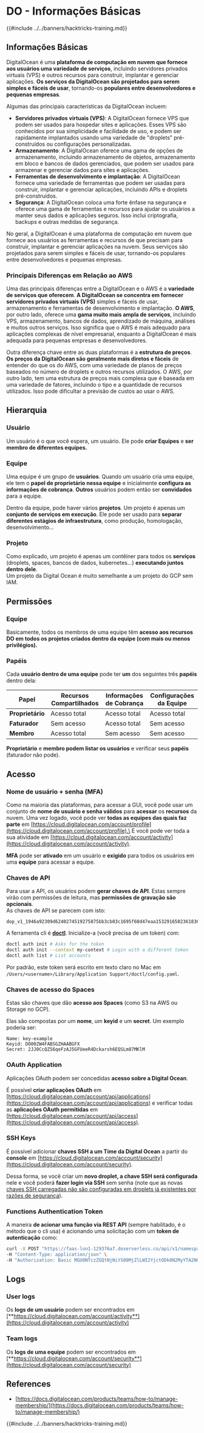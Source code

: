 # DO - Informações Básicas

{{#include ../../banners/hacktricks-training.md}}

## Informações Básicas

DigitalOcean é uma **plataforma de computação em nuvem que fornece aos usuários uma variedade de serviços**, incluindo servidores privados virtuais (VPS) e outros recursos para construir, implantar e gerenciar aplicações. **Os serviços da DigitalOcean são projetados para serem simples e fáceis de usar**, tornando-os **populares entre desenvolvedores e pequenas empresas**.

Algumas das principais características da DigitalOcean incluem:

- **Servidores privados virtuais (VPS)**: A DigitalOcean fornece VPS que podem ser usados para hospedar sites e aplicações. Esses VPS são conhecidos por sua simplicidade e facilidade de uso, e podem ser rapidamente implantados usando uma variedade de "droplets" pré-construídos ou configurações personalizadas.
- **Armazenamento**: A DigitalOcean oferece uma gama de opções de armazenamento, incluindo armazenamento de objetos, armazenamento em bloco e bancos de dados gerenciados, que podem ser usados para armazenar e gerenciar dados para sites e aplicações.
- **Ferramentas de desenvolvimento e implantação**: A DigitalOcean fornece uma variedade de ferramentas que podem ser usadas para construir, implantar e gerenciar aplicações, incluindo APIs e droplets pré-construídos.
- **Segurança**: A DigitalOcean coloca uma forte ênfase na segurança e oferece uma gama de ferramentas e recursos para ajudar os usuários a manter seus dados e aplicações seguros. Isso inclui criptografia, backups e outras medidas de segurança.

No geral, a DigitalOcean é uma plataforma de computação em nuvem que fornece aos usuários as ferramentas e recursos de que precisam para construir, implantar e gerenciar aplicações na nuvem. Seus serviços são projetados para serem simples e fáceis de usar, tornando-os populares entre desenvolvedores e pequenas empresas.

### Principais Diferenças em Relação ao AWS

Uma das principais diferenças entre a DigitalOcean e o AWS é a **variedade de serviços que oferecem**. **A DigitalOcean se concentra em fornecer servidores privados virtuais (VPS)** simples e fáceis de usar, armazenamento e ferramentas de desenvolvimento e implantação. **O AWS**, por outro lado, oferece uma **gama muito mais ampla de serviços**, incluindo VPS, armazenamento, bancos de dados, aprendizado de máquina, análises e muitos outros serviços. Isso significa que o AWS é mais adequado para aplicações complexas de nível empresarial, enquanto a DigitalOcean é mais adequada para pequenas empresas e desenvolvedores.

Outra diferença chave entre as duas plataformas é a **estrutura de preços**. **Os preços da DigitalOcean são geralmente mais diretos e fáceis** de entender do que os do AWS, com uma variedade de planos de preços baseados no número de droplets e outros recursos utilizados. O AWS, por outro lado, tem uma estrutura de preços mais complexa que é baseada em uma variedade de fatores, incluindo o tipo e a quantidade de recursos utilizados. Isso pode dificultar a previsão de custos ao usar o AWS.

## Hierarquia

### Usuário

Um usuário é o que você espera, um usuário. Ele pode **criar Equipes** e **ser membro de diferentes equipes.**

### **Equipe**

Uma equipe é um grupo de **usuários**. Quando um usuário cria uma equipe, ele tem o **papel de proprietário nessa equipe** e inicialmente **configura as informações de cobrança**. **Outros** usuários podem então ser **convidados** para a equipe.

Dentro da equipe, pode haver vários **projetos**. Um projeto é apenas um **conjunto de serviços em execução**. Ele pode ser usado para **separar diferentes estágios de infraestrutura**, como produção, homologação, desenvolvimento...

### Projeto

Como explicado, um projeto é apenas um contêiner para todos os **serviços** (droplets, spaces, bancos de dados, kubernetes...) **executando juntos dentro dele**.\
Um projeto da Digital Ocean é muito semelhante a um projeto do GCP sem IAM.

## Permissões

### Equipe

Basicamente, todos os membros de uma equipe têm **acesso aos recursos DO em todos os projetos criados dentro da equipe (com mais ou menos privilégios).**

### Papéis

Cada **usuário dentro de uma equipe** pode ter **um** dos seguintes três **papéis** dentro dela:

| Papel      | Recursos Compartilhados | Informações de Cobrança | Configurações da Equipe |
| ---------- | ----------------------- | ----------------------- | ----------------------- |
| **Proprietário** | Acesso total         | Acesso total           | Acesso total           |
| **Faturador** | Sem acesso            | Acesso total           | Sem acesso             |
| **Membro** | Acesso total           | Sem acesso             | Sem acesso             |

**Proprietário** e **membro podem listar os usuários** e verificar seus **papéis** (faturador não pode).

## Acesso

### Nome de usuário + senha (MFA)

Como na maioria das plataformas, para acessar a GUI, você pode usar um conjunto de **nome de usuário e senha válidos** para **acessar** os **recursos** da nuvem. Uma vez logado, você pode ver **todas as equipes das quais faz parte** em [https://cloud.digitalocean.com/account/profile](https://cloud.digitalocean.com/account/profile).\
E você pode ver toda a sua atividade em [https://cloud.digitalocean.com/account/activity](https://cloud.digitalocean.com/account/activity).

**MFA** pode ser **ativado** em um usuário e **exigido** para todos os usuários em uma **equipe** para acessar a equipe.

### Chaves de API

Para usar a API, os usuários podem **gerar chaves de API**. Estas sempre virão com permissões de leitura, mas **permissões de gravação são opcionais**.\
As chaves de API se parecem com isto:
```
dop_v1_1946a92309d6240274519275875bb3cb03c1695f60d47eaa1532916502361836
```
A ferramenta cli é [**doctl**](https://github.com/digitalocean/doctl#installing-doctl). Inicialize-a (você precisa de um token) com:
```bash
doctl auth init # Asks for the token
doctl auth init --context my-context # Login with a different token
doctl auth list # List accounts
```
Por padrão, este token será escrito em texto claro no Mac em `/Users/<username>/Library/Application Support/doctl/config.yaml`.

### Chaves de acesso do Spaces

Estas são chaves que dão **acesso aos Spaces** (como S3 na AWS ou Storage no GCP).

Elas são compostas por um **nome**, um **keyid** e um **secret**. Um exemplo poderia ser:
```
Name: key-example
Keyid: DO00ZW4FABSGZHAABGFX
Secret: 2JJ0CcQZ56qeFzAJ5GFUeeR4Dckarsh6EQSLm87MKlM
```
### OAuth Application

Aplicações OAuth podem ser concedidas **acesso sobre a Digital Ocean**.

É possível **criar aplicações OAuth** em [https://cloud.digitalocean.com/account/api/applications](https://cloud.digitalocean.com/account/api/applications) e verificar todas as **aplicações OAuth permitidas** em [https://cloud.digitalocean.com/account/api/access](https://cloud.digitalocean.com/account/api/access).

### SSH Keys

É possível adicionar **chaves SSH a um Time da Digital Ocean** a partir do **console** em [https://cloud.digitalocean.com/account/security](https://cloud.digitalocean.com/account/security).

Dessa forma, se você criar um **novo droplet, a chave SSH será configurada** nele e você poderá **fazer login via SSH** sem senha (note que as novas [chaves SSH carregadas não são configuradas em droplets já existentes por razões de segurança](https://docs.digitalocean.com/products/droplets/how-to/add-ssh-keys/to-existing-droplet/)).

### Functions Authentication Token

A maneira **de acionar uma função via REST API** (sempre habilitado, é o método que o cli usa) é acionando uma solicitação com um **token de autenticação** como:
```bash
curl -X POST "https://faas-lon1-129376a7.doserverless.co/api/v1/namespaces/fn-c100c012-65bf-4040-1230-2183764b7c23/actions/functionname?blocking=true&result=true" \
-H "Content-Type: application/json" \
-H "Authorization: Basic MGU0NTczZGQtNjNiYS00MjZlLWI2YjctODk0N2MyYTA2NGQ4OkhwVEllQ2t4djNZN2x6YjJiRmFGc1FERXBySVlWa1lEbUxtRE1aRTludXA1UUNlU2VpV0ZGNjNqWnVhYVdrTFg="
```
## Logs

### User logs

Os **logs de um usuário** podem ser encontrados em [**https://cloud.digitalocean.com/account/activity**](https://cloud.digitalocean.com/account/activity)

### Team logs

Os **logs de uma equipe** podem ser encontrados em [**https://cloud.digitalocean.com/account/security**](https://cloud.digitalocean.com/account/security)

## References

- [https://docs.digitalocean.com/products/teams/how-to/manage-membership/](https://docs.digitalocean.com/products/teams/how-to/manage-membership/)

{{#include ../../banners/hacktricks-training.md}}
